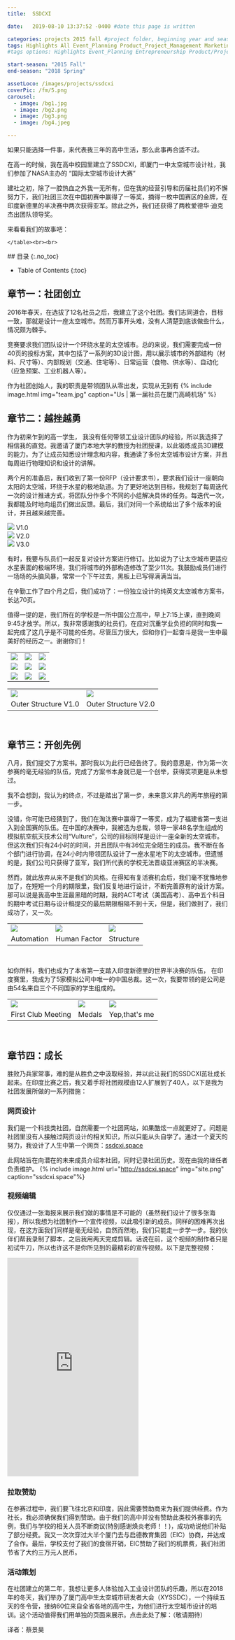 ```yaml
---
title:  SSDCXI

date:   2019-08-10 13:37:52 -0400 #date this page is written

categories: projects 2015 fall #project folder, beginning year and season
tags: Highlights All Event_Planning Product_Project_Management Marketing Negotiation Web_Design
#tags options: Highlights Event_Planning Entrepreneurship Product/Project_Management Game_Design Marketing Negotiation Video_Editing Web_Design Non_Profits

start-season: "2015 Fall"
end-season: "2018 Spring"

assetLoco: /images/projects/ssdcxi
coverPic: /fm/5.png
carousel:
  - image: /bg1.jpg
  - image: /bg2.png
  - image: /bg3.png
  - image: /bg4.jpeg

---
```




如果只能选择一件事，来代表我三年的高中生活，那么此事再合适不过。

在高一的时候，我在高中校园里建立了SSDCXI，即厦门一中太空城市设计社，我们参加了NASA主办的 “国际太空城市设计大赛”

建社之初，除了一腔热血之外我一无所有，但在我的经营引导和历届社员们的不懈努力下，我们社团三次在中国初赛中赢得了一等奖，摘得一枚中国赛区的金牌，在印度新德里的半决赛中两次获得亚军。除此之外，我们还获得了两枚爱德华·迪克杰出团队领导奖。

来看看我们的故事吧：
<!--break-->

<p>
    <table class="text-center">
        <tr>
            <td><a href="/images/projects/ssdcxi/fm/1-min.jpg"> <img src="/images/projects/ssdcxi/fm/1-min.jpg" class="w-100"></a></td>
            <td><a href="/images/projects/ssdcxi/fm/2-min.jpg"> <img src="/images/projects/ssdcxi/fm/2-min.jpg" class="w-100"></a></td>
            <td><a href="/images/projects/ssdcxi/fm/3-min.jpg"> <img src="/images/projects/ssdcxi/fm/3-min.jpg" class="w-100"></a></td>
        </tr>
        <tr>
            <td><a href="/images/projects/ssdcxi/fm/4-min.jpg"> <img src="/images/projects/ssdcxi/fm/4-min.jpg" class="w-100"></a></td>
            <td><a href="/images/projects/ssdcxi/fm/5.png"> <img src="/images/projects/ssdcxi/fm/5.png" class="w-100"></a></td>
            <td><a href="/images/projects/ssdcxi/fm/6-min.jpg"> <img src="/images/projects/ssdcxi/fm/6-min.jpg" class="w-100"></a></td>
        </tr>
        <tr>
            <td><a href="/images/projects/ssdcxi/fm/7-min.jpg"> <img src="/images/projects/ssdcxi/fm/7-min.jpg" class="w-100"></a></td>
            <td><a href="/images/projects/ssdcxi/fm/8-min.jpg"> <img src="/images/projects/ssdcxi/fm/8-min.jpg" class="w-100"></a></td>
            <td><a href="/images/projects/ssdcxi/fm/9-min.jpg"> <img src="/images/projects/ssdcxi/fm/9-min.jpg" class="w-100"></a></td>
        </tr>

    </table><br><br>
</p>
## 目录
{:.no_toc}

* Table of Contents
{:toc}

## 章节一：社团创立

2016年春天，在选拔了12名社员之后，我建立了这个社团。我们志同道合，目标一致，那就是设计一座太空城市。然而万事开头难，没有人清楚到底该做些什么，情况颇为棘手。

竞赛要求我们团队设计一个环绕水星的太空城市。总的来说，我们需要完成一份40页的投标方案，其中包括了一系列的3D设计图，用以展示城市的外部结构（材料、尺寸等）、内部规划（交通、住宅等）、日常运营（食物、供水等）、自动化（应急预案、工业机器人等）。

作为社团创始人，我的职责是带领团队从零出发，实现从无到有
{% include image.html img="team.jpg" caption="Us | 第一届社员在厦门高崎机场" %}

## 章节二：越挫越勇

作为初来乍到的高一学生， 我没有任何带领工业设计团队的经验，所以我选择了相信我的直觉。我邀请了厦门本地大学的教授为社团授课，以此锻炼成员3D建模的能力。为了让成员知悉设计理念和内容，我通读了多份太空城市设计方案，并且每周进行物理知识和设计的讲解。

两个月的准备后，我们收到了第一份RFP（设计要求书），要求我们设计一座朝向太阳的太空城，环绕于水星的极地轨道。为了更好地达到目标，我规划了每周迭代一次的设计推进方式，将团队分作多个不同的小组解决具体的任务。每迭代一次，我都能及时地向组员们做出反馈。最后，我们对同一个系统给出了多个版本的设计，并且越来越完善。

<div class="row text-center">
    <div class="col-4">
        <a href="/images/projects/ssdcxi/overall1.JPG"> <img src="/images/projects/ssdcxi/overall1.JPG" class="w-100"></a>
        V1.0
    </div>
    <div class="col-4">
        <a href="/images/projects/ssdcxi/overall2.png"> <img src="/images/projects/ssdcxi/overall2.png" class="w-100"></a>
        V2.0
    </div>
    <div class="col-4">
        <a href="/images/projects/ssdcxi/overall3.jpg"> <img src="/images/projects/ssdcxi/overall3.jpg" class="w-100"></a>
        V3.0
    </div>
</div>

有时，我要与队员们一起反复对设计方案进行修订。比如说为了让太空城市更适应水星表面的极端环境，我们将城市的外部构造修改了至少11次。我鼓励成员们进行一场场的头脑风暴，常常一个下午过去，黑板上已写得满满当当。

在辛勤工作了四个月之后，我们成功了：一份独立设计的纯英文太空城市方案书，长达70页。

值得一提的是，我们所在的学校是一所中国公立高中，早上7:15上课，直到晚间9:45才放学。所以，我非常感谢我的社员们，在应对沉重学业负担的同时和我一起完成了这几乎是不可能的任务。尽管压力很大，但和你们一起奋斗是我一生中最美好的经历之一。谢谢你们！

<table class="text-center">
    <tr>
        <td><a href="/images/projects/ssdcxi/old.png"> <img src="/images/projects/ssdcxi/old.png" class="w-100"></a></td>
        <td><a href="/images/projects/ssdcxi/new.png"> <img src="/images/projects/ssdcxi/new.png" class="w-75"></a></td>
    </tr>
    <tr><td>Outer Structure V1.0</td><td>Outer Structure V2.0</td></tr>
</table><br>

## 章节三：开创先例

八月，我们提交了方案书。那时我以为此行已经告终了。我的意思是，作为第一次参赛的毫无经验的队伍，完成了方案书本身就已是一个创举，获得奖项更是从未想过。

我不会想到，我认为的终点，不过是踏出了第一步，未来意义非凡的两年旅程的第一步。

没错，你可能已经猜到了，我们在淘汰赛中赢得了一等奖，成为了福建省第一支进入到全国赛的队伍。在中国的决赛中，我被选为总裁，领导一家48名学生组成的模拟航空航天技术公司“Vulture”，公司的目标同样是设计一座全新的太空城市。但这次我们只有24小时的时间，并且团队中有36位完全陌生的成员。我不断在各个部门进行协调，在24小时内带领团队设计了一座水星地下的太空城市。但遗憾的是，我们公司只获得了亚军，我们所代表的学校无法晋级亚洲赛区的半决赛。

然而，就此放弃从来不是我们的风格。在得知有复活赛机会后，我们毫不犹豫地参加了，在短短一个月的期限里，我们反复地进行设计，不断完善原有的设计方案。那可以说是我高中生涯最黑暗的时期，我的ACT考试（美国高考）、高中五个科目的期中考试日期与设计稿提交的最后期限相隔不到十天，但是，我们做到了，我们成功了，又一次。

<table class="text-center">
    <tr>
        <td><a href="/images/projects/ssdcxi/robo2.png"> <img src="/images/projects/ssdcxi/robo2.png" class="w-100"></a></td>
        <td><a href="/images/projects/ssdcxi/HF.png"> <img src="/images/projects/ssdcxi/HF.png" class="w-100"></a></td>
        <td><a href="/images/projects/ssdcxi/structure.png"> <img src="/images/projects/ssdcxi/structure.png" class="w-100"></a></td>
    </tr>
    <tr><td>Automation</td><td>Human Factor</td><td>Structure</td></tr>
</table><br>

如你所料，我们也成为了本省第一支踏入印度新德里的世界半决赛的队伍， 在印度赛里，我成为了5家模拟公司中唯一的中国总裁。这一次，我要带领的是公司是由54名来自三个不同国家的学生组成的。

<table class="text-center">
    <tr>
        <td><a href="/images/projects/ssdcxi/800 (1).jpeg"> <img src="/images/projects/ssdcxi/800 (1).jpeg" class="w-100"></a></td>
        <td><a href="/images/projects/ssdcxi/0412_1.jpg"> <img src="/images/projects/ssdcxi/0412_1.jpg" class="w-100"></a></td>
        <td><a href="/images/projects/ssdcxi/IMG_0816.JPG"> <img src="/images/projects/ssdcxi/IMG_0816.JPG" class="w-100"></a></td>
    </tr>
    <tr><td>First Club Meeting</td><td>Medals</td><td>Yep,that's me</td></tr>
</table><br>

## 章节四：成长

胜败乃兵家常事，难的是从胜负之中汲取经验，并以此让我们的SSDCXI茁壮成长起来。在印度比赛之后，我又着手将社团规模由12人扩展到了40人，以下是我为社团发展所做的一系列措施：

### 网页设计

我们是一个科技类社团，自然需要一个社团网站，如果酷炫一点就更好了。问题是社团里没有人接触过网页设计的相关知识，所以只能从头自学了。通过一个夏天的努力，我设计了人生中第一个网页：[ssdcxi.space](http://ssdcxi.space)


此网站旨在向潜在的未来成员介绍本社团，同时记录社团历史。现在由我的继任者负责维护。
{% include image.html url="http://ssdcxi.space" img="site.png" caption="ssdcxi.space"%}


### 视频编辑

仅仅通过一张海报来展示我们做的事情是不可能的（虽然我们设计了很多张海报），所以我想为社团制作一个宣传视频，以此吸引新的成员。同样的困难再次出现，在这方面我们同样是毫无经验，自然而然地，我们只能走一步学一步。我的伙伴们帮我录制了脚本，之后我用两天完成剪辑。话说在前，这个视频的制作者只是初试牛刀，所以也许这不是你所见到的最精彩的宣传视频。以下是完整视频：

<iframe class="w-100" src="http://player.bilibili.com/player.html?aid=53790012&amp;cid=94089671&amp;page=1" scrolling="no" border="0" framespacing="0" allowfullscreen="true" height="500px" frameborder="no"> </iframe><br/>



### 拉取赞助
在参赛过程中，我们要飞往北京和印度，因此需要赞助商来为我们提供经费。作为社长，我必须确保我们得到赞助。由于我们的高中并没有赞助此类校外赛事的先例，我们与学校的相关人员不断商议(特别感谢焕炎老师！！)，成功劝说他们补贴了部分经费。我又一次次穿过大半个厦门去与启德教育集团（EIC）协商，并达成了合作。最后，学校支付了我们的食宿开销，EIC赞助了我们的机票费，我们社团节省了大约三万元人民币。


### 活动策划

在社团建立的第二年，我想让更多人体验加入工业设计团队的乐趣，所以在2018年的冬天，我们举办了厦门高中生太空城市研发者大会（XYSSDC），一个持续五天的冬令营，接纳60位来自全省各地的高中生，为他们进行太空城市设计的培训。这个活动值得我们用单独的页面来展示。点击此处了解：（敬请期待）

译者：蔡景昊
